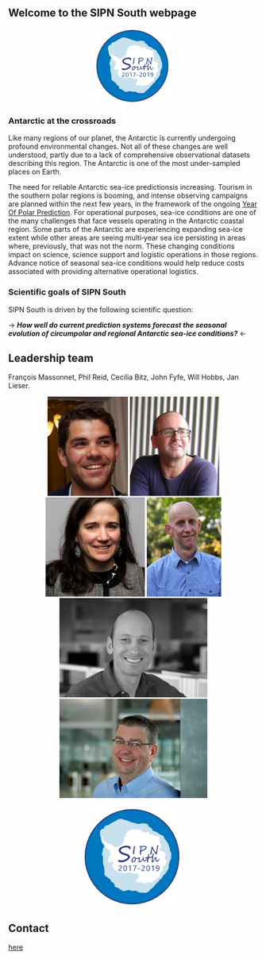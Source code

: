 ## Welcome to the SIPN South webpage
<p align="center">
<img src="./Logo.png" width="30%">
</p>

### Antarctic at the crossroads
Like many regions of our planet, the Antarctic is currently undergoing profound environmental changes. Not all of these changes are well understood, partly due to a lack of comprehensive observational datasets describing this region. The Antarctic is one of the most under-sampled places on Earth.

The need for reliable Antarctic sea-ice predictionsis increasing. Tourism in the southern polar regions is booming, and intense observing campaigns are planned within the next few years, in the framework of the ongoing [Year Of Polar Prediction](http://www.polarprediction.net/yopp). For operational purposes, sea-ice conditions are one of the many challenges that face vessels operating in the Antarctic coastal region. Some parts of the Antarctic are experiencing expanding sea-ice extent while other areas are seeing multi‐year sea ice persisting in areas where, previously, that was not the norm. These changing conditions impact on science, science support and logistic operations in those regions. Advance notice of seasonal sea-ice conditions would help reduce costs associated with providing alternative operational logistics.

### Scientific goals of SIPN South
SIPN South is driven by the following scientific question:


->
  **_How well do current prediction systems forecast the seasonal evolution of circumpolar and regional Antarctic sea-ice conditions?_** <-



## Leadership team
François Massonnet, Phil Reid, Cecilia Bitz, John Fyfe, Will Hobbs, Jan Lieser.

<p align="center">
<img src="./pics/fm.jpg" height=200>  <img src="./pics/pr.jpg" height=200> <img src="./pics/cb.jpg" height=200> <img src="./pics/jf.jpg" height=200> 
<img src="./pics/wh.jpg" height=200> <img src="./pics/jl.jpg" height=200>
</p>

<p align="center">
<img src="./Logo.png" height=200>  
</p>


## Contact
[here](mailto:francois.massonnet@uclouvain.be)
